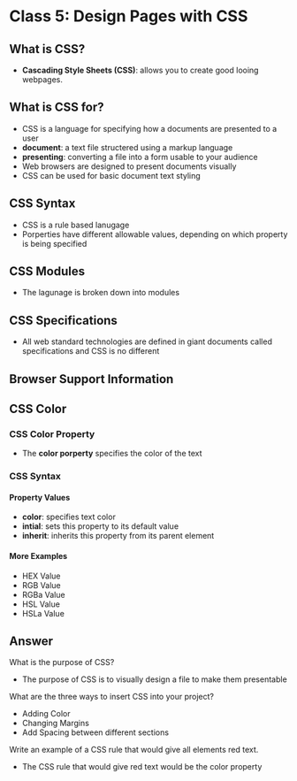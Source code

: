 # Class 5: Design Pages with CSS

## What is CSS?

- **Cascading Style Sheets (CSS)**: allows you to create good looing webpages.

## What is CSS for?

- CSS is a language for specifying how a documents are presented to a user
- **document**: a text file structered using a markup language
- **presenting**: converting a file into a form usable to your audience
- Web browsers are designed to present documents visually
- CSS can be used for basic document text styling

## CSS Syntax

- CSS is a rule based lanugage
- Porperties have different allowable values, depending on which property is being specified

## CSS Modules

- The lagunage is broken down into modules

## CSS Specifications

- All web standard technologies are defined in giant documents called specifications and CSS is no different

## Browser Support Information

## CSS Color

### CSS Color Property

- The **color porperty** specifies the color of the text

### CSS Syntax

#### Property Values

- **color**: specifies text color
- **intial**: sets this property to its default value
- **inherit**: inherits this property from its parent element

#### More Examples

- HEX Value
- RGB Value
- RGBa Value
- HSL Value
- HSLa Value

## Answer

What is the purpose of CSS?

- The purpose of CSS is to visually design a file to make them presentable

What are the three ways to insert CSS into your project?

- Adding Color
- Changing Margins
- Add Spacing between different sections

Write an example of a CSS rule that would give all elements red text.

- The CSS rule that would give red text would be the color property